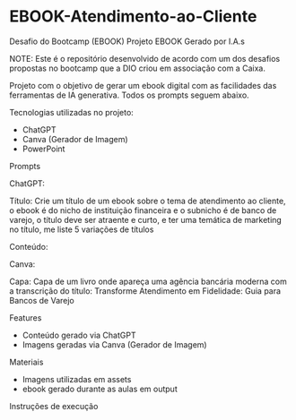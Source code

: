 # EBOOK-Atendimento-ao-Cliente
Desafio do Bootcamp (EBOOK)
Projeto EBOOK Gerado por I.A.s

NOTE: Este é o repositório desenvolvido de acordo com um dos desafios propostas no bootcamp que a DIO criou em associação com a Caixa.

Projeto com o objetivo de gerar um ebook digital com as facilidades das ferramentas de IA generativa. Todos os prompts seguem abaixo.


Tecnologias utilizadas no projeto:
- ChatGPT
- Canva (Gerador de Imagem)
- PowerPoint


Prompts

ChatGPT:

Título: Crie um título de um ebook sobre o tema de atendimento ao cliente, o ebook é do nicho de instituição financeira e o subnicho é de banco de varejo, o título deve ser atraente e curto, e ter uma temática de marketing no título, me liste 5 variações de títulos

Conteúdo:

Canva:

Capa: Capa de um livro onde apareça uma agência bancária moderna com a transcrição do título: Transforme Atendimento em Fidelidade: Guia para Bancos de Varejo


Features
- Conteúdo gerado via ChatGPT
- Imagens geradas via Canva (Gerador de Imagem)
 
Materiais
* Imagens utilizadas em assets
* ebook gerado durante as aulas em output

 
Instruções de execução
  

